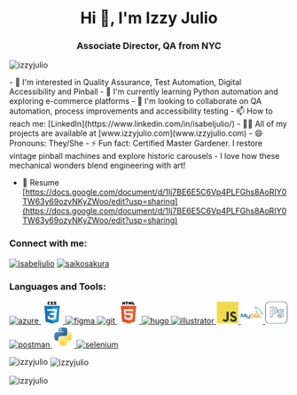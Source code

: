 <!---
izzyjulio/izzyjulio is a ✨ special ✨ repository because its `README.md` (this file) appears on your GitHub profile.
You can click the Preview link to take a look at your changes.
--->

<h1 align="center">Hi 👋, I'm Izzy Julio</h1>
<h3 align="center">Associate Director, QA from NYC</h3>

<p align="left"> <img src="https://komarev.com/ghpvc/?username=izzyjulio&label=Profile%20views&color=0e75b6&style=flat" alt="izzyjulio" /> </p>
- 👀 I'm interested in Quality Assurance, Test Automation, Digital Accessibility and Pinball
- 🌱 I'm currently learning Python automation and exploring e-commerce platforms
- 👯 I'm looking to collaborate on QA automation, process improvements and accessibility testing
- 📫 How to reach me: [LinkedIn](https://www.linkedin.com/in/isabeljulio/)
- 👨‍💻 All of my projects are available at [www.izzyjulio.com](www.izzyjulio.com)
- 😄 Pronouns: They/She
- ⚡ Fun fact: Certified Master Gardener. I restore vintage pinball machines and explore historic carousels - I love how these mechanical wonders blend engineering with art!

- 📄 Resume [https://docs.google.com/document/d/1Ij7BE6E5C6Vp4PLFGhs8AoRIY0TW63y69ozyNKyZWoo/edit?usp=sharing](https://docs.google.com/document/d/1Ij7BE6E5C6Vp4PLFGhs8AoRIY0TW63y69ozyNKyZWoo/edit?usp=sharing)

<h3 align="left">Connect with me:</h3>
<p align="left">
<a href="https://linkedin.com/in/isabeljulio" target="blank"><img align="center" src="https://raw.githubusercontent.com/rahuldkjain/github-profile-readme-generator/master/src/images/icons/Social/linked-in-alt.svg" alt="isabeljulio" height="30" width="40" /></a>
<a href="https://instagram.com/saikosakura" target="blank"><img align="center" src="https://raw.githubusercontent.com/rahuldkjain/github-profile-readme-generator/master/src/images/icons/Social/instagram.svg" alt="saikosakura" height="30" width="40" /></a>
</p>

<h3 align="left">Languages and Tools:</h3>
<p align="left"> <a href="https://azure.microsoft.com/en-in/" target="_blank" rel="noreferrer"> <img src="https://www.vectorlogo.zone/logos/microsoft_azure/microsoft_azure-icon.svg" alt="azure" width="40" height="40"/> </a> <a href="https://www.w3schools.com/css/" target="_blank" rel="noreferrer"> <img src="https://raw.githubusercontent.com/devicons/devicon/master/icons/css3/css3-original-wordmark.svg" alt="css3" width="40" height="40"/> </a> <a href="https://www.figma.com/" target="_blank" rel="noreferrer"> <img src="https://www.vectorlogo.zone/logos/figma/figma-icon.svg" alt="figma" width="40" height="40"/> </a> <a href="https://git-scm.com/" target="_blank" rel="noreferrer"> <img src="https://www.vectorlogo.zone/logos/git-scm/git-scm-icon.svg" alt="git" width="40" height="40"/> </a> <a href="https://www.w3.org/html/" target="_blank" rel="noreferrer"> <img src="https://raw.githubusercontent.com/devicons/devicon/master/icons/html5/html5-original-wordmark.svg" alt="html5" width="40" height="40"/> </a> <a href="https://gohugo.io/" target="_blank" rel="noreferrer"> <img src="https://api.iconify.design/logos-hugo.svg" alt="hugo" width="40" height="40"/> </a> <a href="https://www.adobe.com/in/products/illustrator.html" target="_blank" rel="noreferrer"> <img src="https://www.vectorlogo.zone/logos/adobe_illustrator/adobe_illustrator-icon.svg" alt="illustrator" width="40" height="40"/> </a> <a href="https://developer.mozilla.org/en-US/docs/Web/JavaScript" target="_blank" rel="noreferrer"> <img src="https://raw.githubusercontent.com/devicons/devicon/master/icons/javascript/javascript-original.svg" alt="javascript" width="40" height="40"/> </a> <a href="https://www.mysql.com/" target="_blank" rel="noreferrer"> <img src="https://raw.githubusercontent.com/devicons/devicon/master/icons/mysql/mysql-original-wordmark.svg" alt="mysql" width="40" height="40"/> </a> <a href="https://www.photoshop.com/en" target="_blank" rel="noreferrer"> <img src="https://raw.githubusercontent.com/devicons/devicon/master/icons/photoshop/photoshop-line.svg" alt="photoshop" width="40" height="40"/> </a> <a href="https://postman.com" target="_blank" rel="noreferrer"> <img src="https://www.vectorlogo.zone/logos/getpostman/getpostman-icon.svg" alt="postman" width="40" height="40"/> </a> <a href="https://www.python.org" target="_blank" rel="noreferrer"> <img src="https://raw.githubusercontent.com/devicons/devicon/master/icons/python/python-original.svg" alt="python" width="40" height="40"/> </a> <a href="https://www.selenium.dev" target="_blank" rel="noreferrer"> <img src="https://raw.githubusercontent.com/detain/svg-logos/780f25886640cef088af994181646db2f6b1a3f8/svg/selenium-logo.svg" alt="selenium" width="40" height="40"/> </a> </p>

<p><img align="left" src="https://github-readme-stats.vercel.app/api/top-langs?username=izzyjulio&show_icons=true&locale=en&layout=compact" alt="izzyjulio" /></p>

<p>&nbsp;<img align="center" src="https://github-readme-stats.vercel.app/api?username=izzyjulio&show_icons=true&locale=en" alt="izzyjulio" /></p>

<p><img align="center" src="https://github-readme-streak-stats.herokuapp.com/?user=izzyjulio&" alt="izzyjulio" /></p>
